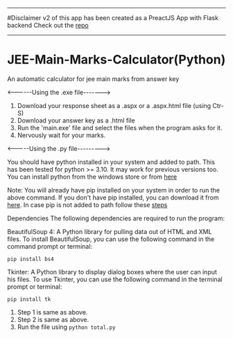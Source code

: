-----------------------------------
#Disclaimer
v2 of this app has been created as a PreactJS App with Flask backend
Check out the [repo](https://github.com/Threadsnappers/JEE-Main-Auto-Calc-v2)

-----------------------------------

# JEE-Main-Marks-Calculator(Python)
An automatic calculator for jee main marks from answer key

<------Using the .exe file------->
1. Download your response sheet as a .aspx or a .aspx.html file (using Ctr-S)
2. Download your answer key as a .html file
3. Run the 'main.exe' file and select the files when the program asks for it.
4. Nervously wait for your marks.

<-----Using the .py file--------->

You should have python installed in your system and added to path. This has been tested for python >= 3.10. It may work for previous versions too.
You can install python from the windows store or from [here](https://www.python.org/)

Note: You will already have pip installed on your system in order to run the above command. If you don't have pip installed, you can download it from [here](https://pip.pypa.io/en/stable/installation/). In case pip is not added to path follow these [steps](https://stackoverflow.com/questions/23708898/pip-is-not-recognized-as-an-internal-or-external-command)

Dependencies
The following dependencies are required to run the program:

BeautifulSoup 4: A Python library for pulling data out of HTML and XML files.
To install BeautifulSoup, you can use the following command in the command prompt or terminal:

`pip install bs4`

Tkinter: A Python library to display dialog boxes where the user can input his files.
To use Tkinter, you can use the following command in the terminal prompt or terminal:

`pip install tk`


1. Step 1 is same as above.
2. Step 2 is same as above.
3. Run the file using `python total.py`
